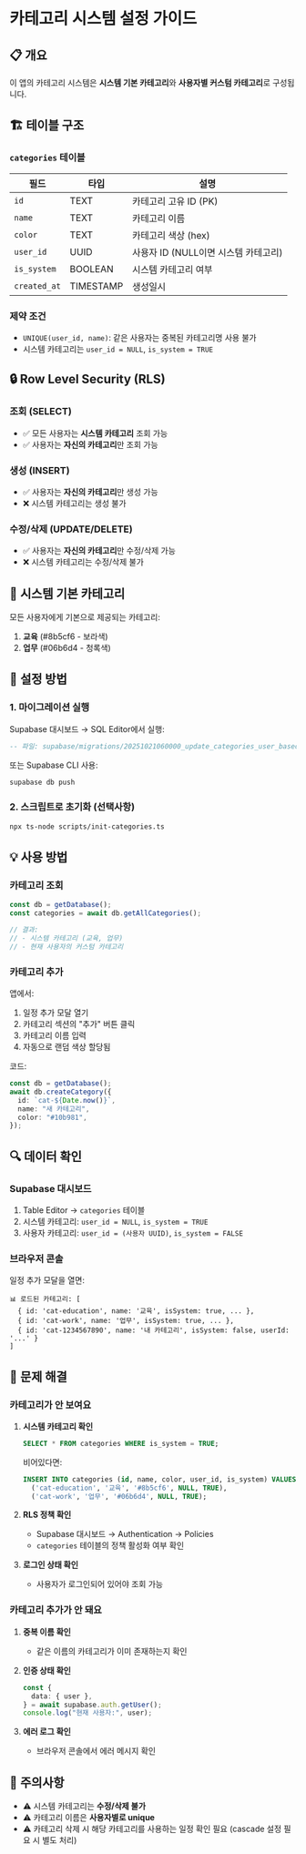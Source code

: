 # 카테고리 시스템 설정 가이드

## 📋 개요

이 앱의 카테고리 시스템은 **시스템 기본 카테고리**와 **사용자별 커스텀 카테고리**로 구성됩니다.

## 🏗️ 테이블 구조

### `categories` 테이블

| 필드         | 타입      | 설명                                 |
| ------------ | --------- | ------------------------------------ |
| `id`         | TEXT      | 카테고리 고유 ID (PK)                |
| `name`       | TEXT      | 카테고리 이름                        |
| `color`      | TEXT      | 카테고리 색상 (hex)                  |
| `user_id`    | UUID      | 사용자 ID (NULL이면 시스템 카테고리) |
| `is_system`  | BOOLEAN   | 시스템 카테고리 여부                 |
| `created_at` | TIMESTAMP | 생성일시                             |

### 제약 조건

- `UNIQUE(user_id, name)`: 같은 사용자는 중복된 카테고리명 사용 불가
- 시스템 카테고리는 `user_id = NULL`, `is_system = TRUE`

## 🔒 Row Level Security (RLS)

### 조회 (SELECT)

- ✅ 모든 사용자는 **시스템 카테고리** 조회 가능
- ✅ 사용자는 **자신의 카테고리**만 조회 가능

### 생성 (INSERT)

- ✅ 사용자는 **자신의 카테고리**만 생성 가능
- ❌ 시스템 카테고리는 생성 불가

### 수정/삭제 (UPDATE/DELETE)

- ✅ 사용자는 **자신의 카테고리**만 수정/삭제 가능
- ❌ 시스템 카테고리는 수정/삭제 불가

## 🎯 시스템 기본 카테고리

모든 사용자에게 기본으로 제공되는 카테고리:

1. **교육** (#8b5cf6 - 보라색)
2. **업무** (#06b6d4 - 청록색)

## 🚀 설정 방법

### 1. 마이그레이션 실행

Supabase 대시보드 → SQL Editor에서 실행:

```sql
-- 파일: supabase/migrations/20251021060000_update_categories_user_based.sql
```

또는 Supabase CLI 사용:

```bash
supabase db push
```

### 2. 스크립트로 초기화 (선택사항)

```bash
npx ts-node scripts/init-categories.ts
```

## 💡 사용 방법

### 카테고리 조회

```typescript
const db = getDatabase();
const categories = await db.getAllCategories();

// 결과:
// - 시스템 카테고리 (교육, 업무)
// - 현재 사용자의 커스텀 카테고리
```

### 카테고리 추가

앱에서:

1. 일정 추가 모달 열기
2. 카테고리 섹션의 "추가" 버튼 클릭
3. 카테고리 이름 입력
4. 자동으로 랜덤 색상 할당됨

코드:

```typescript
const db = getDatabase();
await db.createCategory({
  id: `cat-${Date.now()}`,
  name: "새 카테고리",
  color: "#10b981",
});
```

## 🔍 데이터 확인

### Supabase 대시보드

1. Table Editor → `categories` 테이블
2. 시스템 카테고리: `user_id = NULL`, `is_system = TRUE`
3. 사용자 카테고리: `user_id = (사용자 UUID)`, `is_system = FALSE`

### 브라우저 콘솔

일정 추가 모달을 열면:

```
📊 로드된 카테고리: [
  { id: 'cat-education', name: '교육', isSystem: true, ... },
  { id: 'cat-work', name: '업무', isSystem: true, ... },
  { id: 'cat-1234567890', name: '내 카테고리', isSystem: false, userId: '...' }
]
```

## 🐛 문제 해결

### 카테고리가 안 보여요

1. **시스템 카테고리 확인**

   ```sql
   SELECT * FROM categories WHERE is_system = TRUE;
   ```

   비어있다면:

   ```sql
   INSERT INTO categories (id, name, color, user_id, is_system) VALUES
     ('cat-education', '교육', '#8b5cf6', NULL, TRUE),
     ('cat-work', '업무', '#06b6d4', NULL, TRUE);
   ```

2. **RLS 정책 확인**

   - Supabase 대시보드 → Authentication → Policies
   - `categories` 테이블의 정책 활성화 여부 확인

3. **로그인 상태 확인**
   - 사용자가 로그인되어 있어야 조회 가능

### 카테고리 추가가 안 돼요

1. **중복 이름 확인**

   - 같은 이름의 카테고리가 이미 존재하는지 확인

2. **인증 상태 확인**

   ```typescript
   const {
     data: { user },
   } = await supabase.auth.getUser();
   console.log("현재 사용자:", user);
   ```

3. **에러 로그 확인**
   - 브라우저 콘솔에서 에러 메시지 확인

## 📝 주의사항

- ⚠️ 시스템 카테고리는 **수정/삭제 불가**
- ⚠️ 카테고리 이름은 **사용자별로 unique**
- ⚠️ 카테고리 삭제 시 해당 카테고리를 사용하는 일정 확인 필요 (cascade 설정 필요 시 별도 처리)
